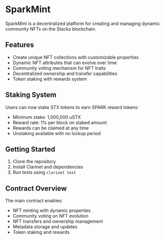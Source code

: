 # SparkMint

SparkMint is a decentralized platform for creating and managing dynamic community NFTs on the Stacks blockchain.

## Features
- Create unique NFT collections with customizable properties
- Dynamic NFT attributes that can evolve over time
- Community voting mechanism for NFT traits
- Decentralized ownership and transfer capabilities
- Token staking with rewards system

## Staking System
Users can now stake STX tokens to earn SPARK reward tokens:
- Minimum stake: 1,000,000 uSTX
- Reward rate: 1% per block on staked amount
- Rewards can be claimed at any time
- Unstaking available with no lockup period

## Getting Started
1. Clone the repository
2. Install Clarinet and dependencies  
3. Run tests using `clarinet test`

## Contract Overview
The main contract enables:
- NFT minting with dynamic properties
- Community voting on NFT evolution
- NFT transfers and ownership management
- Metadata storage and updates
- Token staking and rewards
